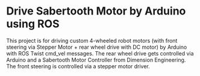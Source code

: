 
# Drive Sabertooth Motor by Arduino using ROS

This project is for driving custom 4-wheeled robot motors (with front steering via Stepper Motor + rear wheel drive with DC motor) by Arduino with ROS Twist cmd_vel messages. The rear wheel drive gets controlled via Arduino and a Sabertooth Motor Controller from Dimension Engineering. The front steering is controlled via a stepper motor driver.





